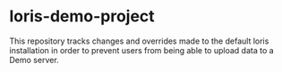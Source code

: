 # loris-demo-project

This repository tracks changes and overrides made to the default loris installation 
in order to prevent users from being able to upload data to a Demo server.
